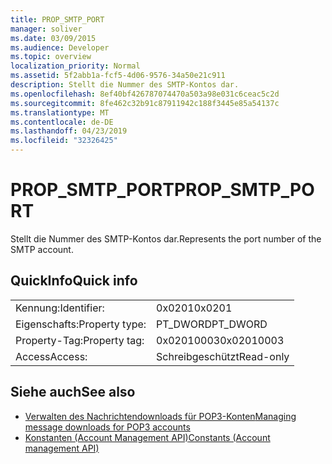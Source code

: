 ```yaml
---
title: PROP_SMTP_PORT
manager: soliver
ms.date: 03/09/2015
ms.audience: Developer
ms.topic: overview
localization_priority: Normal
ms.assetid: 5f2abb1a-fcf5-4d06-9576-34a50e21c911
description: Stellt die Nummer des SMTP-Kontos dar.
ms.openlocfilehash: 8ef40bf426787074470a503a98e031c6ceac5c2d
ms.sourcegitcommit: 8fe462c32b91c87911942c188f3445e85a54137c
ms.translationtype: MT
ms.contentlocale: de-DE
ms.lasthandoff: 04/23/2019
ms.locfileid: "32326425"
---
```

# <a name="propsmtpport"></a><span data-ttu-id="9949c-103">PROP_SMTP_PORT</span><span class="sxs-lookup"><span data-stu-id="9949c-103">PROP_SMTP_PORT</span></span>

<span data-ttu-id="9949c-104">Stellt die Nummer des SMTP-Kontos dar.</span><span class="sxs-lookup"><span data-stu-id="9949c-104">Represents the port number of the SMTP account.</span></span>
  
## <a name="quick-info"></a><span data-ttu-id="9949c-105">QuickInfo</span><span class="sxs-lookup"><span data-stu-id="9949c-105">Quick info</span></span>

|||
|:-----|:-----|
|<span data-ttu-id="9949c-106">Kennung:</span><span class="sxs-lookup"><span data-stu-id="9949c-106">Identifier:</span></span>  <br/> |<span data-ttu-id="9949c-107">0x0201</span><span class="sxs-lookup"><span data-stu-id="9949c-107">0x0201</span></span>  <br/> |
|<span data-ttu-id="9949c-108">Eigenschafts:</span><span class="sxs-lookup"><span data-stu-id="9949c-108">Property type:</span></span>  <br/> |<span data-ttu-id="9949c-109">PT_DWORD</span><span class="sxs-lookup"><span data-stu-id="9949c-109">PT_DWORD</span></span>  <br/> |
|<span data-ttu-id="9949c-110">Property-Tag:</span><span class="sxs-lookup"><span data-stu-id="9949c-110">Property tag:</span></span>  <br/> |<span data-ttu-id="9949c-111">0x02010003</span><span class="sxs-lookup"><span data-stu-id="9949c-111">0x02010003</span></span>  <br/> |
|<span data-ttu-id="9949c-112">Access</span><span class="sxs-lookup"><span data-stu-id="9949c-112">Access:</span></span>  <br/> |<span data-ttu-id="9949c-113">Schreibgeschützt</span><span class="sxs-lookup"><span data-stu-id="9949c-113">Read-only</span></span>  <br/> |
   
## <a name="see-also"></a><span data-ttu-id="9949c-114">Siehe auch</span><span class="sxs-lookup"><span data-stu-id="9949c-114">See also</span></span>

- [<span data-ttu-id="9949c-115">Verwalten des Nachrichtendownloads für POP3-Konten</span><span class="sxs-lookup"><span data-stu-id="9949c-115">Managing message downloads for POP3 accounts</span></span>](managing-message-downloads-for-pop3-accounts.md) 
- [<span data-ttu-id="9949c-116">Konstanten (Account Management API)</span><span class="sxs-lookup"><span data-stu-id="9949c-116">Constants (Account management API)</span></span>](constants-account-management-api.md)

